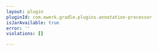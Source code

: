 ```yaml
---
layout: plugin
pluginId: com.ewerk.gradle.plugins.annotation-processor
isJarAvailable: true
error: ''
violations: []

---
```

